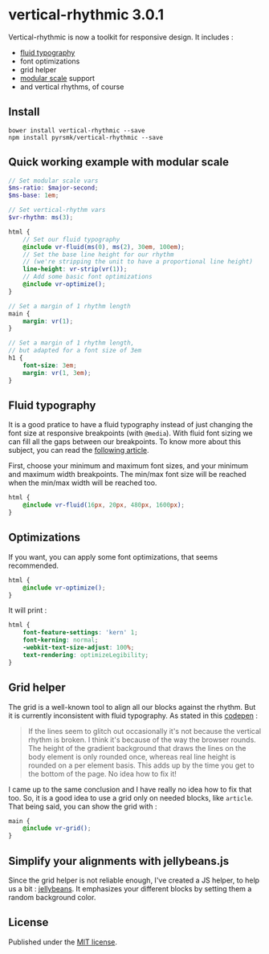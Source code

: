vertical-rhythmic 3.0.1
=======================

Vertical-rhythmic is now a toolkit for responsive design. It includes :

- [fluid typography](https://www.smashingmagazine.com/2016/05/fluid-typography/)
- font optimizations
- grid helper
- [modular scale](https://github.com/modularscale/modularscale-sass) support
- and vertical rhythms, of course

Install
-------

```
bower install vertical-rhythmic --save
npm install pyrsmk/vertical-rhythmic --save
```

Quick working example with modular scale
----------------------------------------

```scss
// Set modular scale vars
$ms-ratio: $major-second;
$ms-base: 1em;

// Set vertical-rhythm vars
$vr-rhythm: ms(3);

html {
	// Set our fluid typography
	@include vr-fluid(ms(0), ms(2), 30em, 100em);
	// Set the base line height for our rhythm
	// (we're stripping the unit to have a proportional line height)
	line-height: vr-strip(vr(1));
	// Add some basic font optimizations
	@include vr-optimize();
}

// Set a margin of 1 rhythm length
main {
	margin: vr(1);
}

// Set a margin of 1 rhythm length,
// but adapted for a font size of 3em
h1 {
	font-size: 3em;
	margin: vr(1, 3em);
}
```

Fluid typography
----------------

It is a good pratice to have a fluid typography instead of just changing the font size at responsive breakpoints (with `@media`). With fluid font sizing we can fill all the gaps between our breakpoints. To know more about this subject, you can read the [following article](https://www.smashingmagazine.com/2016/05/fluid-typography/).

First, choose your minimum and maximum font sizes, and your minimum and maximum width breakpoints. The min/max font size will be reached when the min/max width will be reached too.

```scss
html {
	@include vr-fluid(16px, 20px, 480px, 1600px);
}
```

Optimizations
-------------

If you want, you can apply some font optimizations, that seems recommended.

```scss
html {
	@include vr-optimize();
}
```

It will print :

```css
html {
	font-feature-settings: 'kern' 1;
	font-kerning: normal;
	-webkit-text-size-adjust: 100%;
	text-rendering: optimizeLegibility;
}
```

Grid helper
-----------

The grid is a well-known tool to align all our blocks against the rhythm. But it is currently inconsistent with fluid typography. As stated in this [codepen](https://codepen.io/MadeByMike/pen/bEEGvv) :

> If the lines seem to glitch out occasionally it's not because the vertical rhythm is broken. I think it's because of the way the browser rounds. The height of the gradient background that draws the lines on the body element is only rounded once, whereas real line height is rounded on a per element basis. This adds up by the time you get to the bottom of the page. No idea how to fix it!

I came up to the same conclusion and I have really no idea how to fix that too. So, it is a good idea to use a grid only on needed blocks, like `article`. That being said, you can show the grid with :

```scss
main {
	@include vr-grid();
}
```

Simplify your alignments with jellybeans.js
-------------------------------------------

Since the grid helper is not reliable enough, I've created a JS helper, to help us a bit : [jellybeans](https://github.com/pyrsmk/jellybeans). It emphasizes your different blocks by setting them a random background color.

License
-------

Published under the [MIT license](http://dreamysource.mit-license.org).
